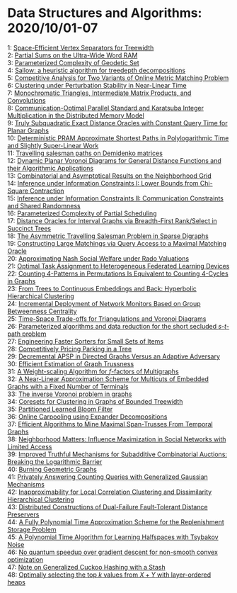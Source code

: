 # Data Structures and Algorithms: 2020/10/01-07  
1: [Space-Efficient Vertex Separators for Treewidth](https://doi.org/10.48550/arXiv.1907.00676)  
2: [Partial Sums on the Ultra-Wide Word RAM](https://doi.org/10.48550/arXiv.1908.10159)  
3: [Parameterized Complexity of Geodetic Set](https://doi.org/10.48550/arXiv.2001.03098)  
4: [Sallow: a heuristic algorithm for treedepth decompositions](https://doi.org/10.48550/arXiv.2006.07050)  
5: [Competitive Analysis for Two Variants of Online Metric Matching Problem](https://doi.org/10.48550/arXiv.2008.08415)  
6: [Clustering under Perturbation Stability in Near-Linear Time](https://doi.org/10.48550/arXiv.2009.14358)  
7: [Monochromatic Triangles, Intermediate Matrix Products, and Convolutions](https://doi.org/10.48550/arXiv.2009.14479)  
8: [Communication-Optimal Parallel Standard and Karatsuba Integer  Multiplication in the Distributed Memory Model](https://doi.org/10.48550/arXiv.2009.14590)  
9: [Truly Subquadratic Exact Distance Oracles with Constant Query Time for  Planar Graphs](https://doi.org/10.48550/arXiv.2009.14716)  
10: [Deterministic PRAM Approximate Shortest Paths in Polylogarithmic Time  and Slightly Super-Linear Work](https://doi.org/10.48550/arXiv.2009.14729)  
11: [Travelling salesman paths on Demidenko matrices](https://doi.org/10.48550/arXiv.2009.14746)  
12: [Dynamic Planar Voronoi Diagrams for General Distance Functions and their  Algorithmic Applications](https://doi.org/10.48550/arXiv.1604.03654)  
13: [Combinatorial and Asymptotical Results on the Neighborhood Grid](https://doi.org/10.48550/arXiv.1710.03435)  
14: [Inference under Information Constraints I: Lower Bounds from Chi-Square  Contraction](https://doi.org/10.48550/arXiv.1812.11476)  
15: [Inference under Information Constraints II: Communication Constraints  and Shared Randomness](https://doi.org/10.48550/arXiv.1905.08302)  
16: [Parameterized Complexity of Partial Scheduling](https://doi.org/10.48550/arXiv.1912.03185)  
17: [Distance Oracles for Interval Graphs via Breadth-First Rank/Select in  Succinct Trees](https://doi.org/10.48550/arXiv.2005.07644)  
18: [The Asymmetric Travelling Salesman Problem in Sparse Digraphs](https://doi.org/10.48550/arXiv.2007.12120)  
19: [Constructing Large Matchings via Query Access to a Maximal Matching  Oracle](https://doi.org/10.48550/arXiv.2009.13409)  
20: [Approximating Nash Social Welfare under Rado Valuations](https://doi.org/10.48550/arXiv.2009.14793)  
21: [Optimal Task Assignment to Heterogeneous Federated Learning Devices](https://doi.org/10.48550/arXiv.2010.00239)  
22: [Counting 4-Patterns in Permutations Is Equivalent to Counting 4-Cycles  in Graphs](https://doi.org/10.48550/arXiv.2010.00348)  
23: [From Trees to Continuous Embeddings and Back: Hyperbolic Hierarchical  Clustering](https://doi.org/10.48550/arXiv.2010.00402)  
24: [Incremental Deployment of Network Monitors Based on Group Betweenness  Centrality](https://doi.org/10.48550/arXiv.0904.0352)  
25: [Time-Space Trade-offs for Triangulations and Voronoi Diagrams](https://doi.org/10.48550/arXiv.1507.03403)  
26: [Parameterized algorithms and data reduction for the short secluded  $s$-$t$-path problem](https://doi.org/10.48550/arXiv.1806.09540)  
27: [Engineering Faster Sorters for Small Sets of Items](https://doi.org/10.48550/arXiv.2002.05599)  
28: [Competitively Pricing Parking in a Tree](https://doi.org/10.48550/arXiv.2007.07294)  
29: [Decremental APSP in Directed Graphs Versus an Adaptive Adversary](https://doi.org/10.48550/arXiv.2010.00937)  
30: [Efficient Estimation of Graph Trussness](https://doi.org/10.48550/arXiv.2010.00967)  
31: [A Weight-scaling Algorithm for $f$-factors of Multigraphs](https://doi.org/10.48550/arXiv.2010.01102)  
32: [A Near-Linear Approximation Scheme for Multicuts of Embedded Graphs with  a Fixed Number of Terminals](https://doi.org/10.48550/arXiv.1611.02966)  
33: [The inverse Voronoi problem in graphs](https://doi.org/10.48550/arXiv.1811.12547)  
34: [Coresets for Clustering in Graphs of Bounded Treewidth](https://doi.org/10.48550/arXiv.1907.04733)  
35: [Partitioned Learned Bloom Filter](https://doi.org/10.48550/arXiv.2006.03176)  
36: [Online Carpooling using Expander Decompositions](https://doi.org/10.48550/arXiv.2007.10545)  
37: [Efficient Algorithms to Mine Maximal Span-Trusses From Temporal Graphs](https://doi.org/10.48550/arXiv.2009.01928)  
38: [Neighborhood Matters: Influence Maximization in Social Networks with  Limited Access](https://doi.org/10.48550/arXiv.2010.01331)  
39: [Improved Truthful Mechanisms for Subadditive Combinatorial Auctions:  Breaking the Logarithmic Barrier](https://doi.org/10.48550/arXiv.2010.01420)  
40: [Burning Geometric Graphs](https://doi.org/10.48550/arXiv.2010.01439)  
41: [Privately Answering Counting Queries with Generalized Gaussian  Mechanisms](https://doi.org/10.48550/arXiv.2010.01457)  
42: [Inapproximability for Local Correlation Clustering and Dissimilarity  Hierarchical Clustering](https://doi.org/10.48550/arXiv.2010.01459)  
43: [Distributed Constructions of Dual-Failure Fault-Tolerant Distance  Preservers](https://doi.org/10.48550/arXiv.2010.01503)  
44: [A Fully Polynomial Time Approximation Scheme for the Replenishment  Storage Problem](https://doi.org/10.48550/arXiv.2010.01631)  
45: [A Polynomial Time Algorithm for Learning Halfspaces with Tsybakov Noise](https://doi.org/10.48550/arXiv.2010.01705)  
46: [No quantum speedup over gradient descent for non-smooth convex  optimization](https://doi.org/10.48550/arXiv.2010.01801)  
47: [Note on Generalized Cuckoo Hashing with a Stash](https://doi.org/10.48550/arXiv.2010.01890)  
48: [Optimally selecting the top $k$ values from $X+Y$ with layer-ordered  heaps](https://doi.org/10.48550/arXiv.2001.11607)  